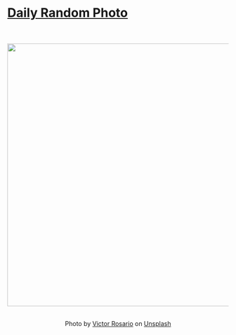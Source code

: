 # [Daily Random Photo](https://www.dailyrandomphoto.com/)

<div align="center">
  <br>
  <br>
  <a href="https://www.dailyrandomphoto.com/p/2024/2024-03-26/"><img src="https://images.unsplash.com/photo-1709223328831-18ba521f44a9?crop=entropy&cs=tinysrgb&fit=max&fm=jpg&ixid=M3w3NzUwOHwwfDF8cmFuZG9tfHx8fHx8fHx8MTcxMTQxMjk0N3w&ixlib=rb-4.0.3&q=80&w=1080" width="600px"></a>
  <br>
  <br>
  <p class="has-text-grey">Photo by <a href="https://unsplash.com/@vrrosario?utm_source=Daily%20Random%20Photo&amp;utm_medium=referral" target="_blank" rel="noopener noreferrer">Victor Rosario</a> on <a href="https://unsplash.com/photos/an-aerial-view-of-a-beach-with-people-in-the-water-rQ_6e8HOkik?utm_source=Daily%20Random%20Photo&amp;utm_medium=referral" target="_blank" rel="noopener noreferrer">Unsplash</a></p>
</div>
